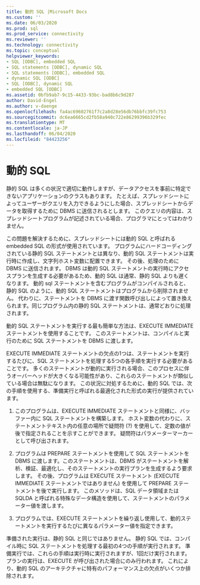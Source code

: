 ```yaml
---
title: 動的 SQL |Microsoft Docs
ms.custom: ''
ms.date: 06/03/2020
ms.prod: sql
ms.prod_service: connectivity
ms.reviewer: ''
ms.technology: connectivity
ms.topic: conceptual
helpviewer_keywords:
- SQL [ODBC], embedded SQL
- SQL statements [ODBC], dynamic SQL
- SQL statements [ODBC], embedded SQL
- dynamic SQL [ODBC]
- SQL [ODBC], dynamic SQL
- embedded SQL [ODBC]
ms.assetid: 0bfb9ab7-9c15-4433-93bc-bad8b6c9d287
author: David-Engel
ms.author: v-daenge
ms.openlocfilehash: fa4ac69602761f7c2a8d28e56db76bbfc39fc753
ms.sourcegitcommit: dc6ea6665cd2fb58a940c722e86299396b329fec
ms.translationtype: MT
ms.contentlocale: ja-JP
ms.lasthandoff: 06/04/2020
ms.locfileid: "84423256"
---
```

# <a name="dynamic-sql"></a>動的 SQL
静的 SQL は多くの状況で適切に動作しますが、データアクセスを事前に特定できないアプリケーションのクラスもあります。 たとえば、スプレッドシートによってユーザーがクエリを入力できるようにした場合、スプレッドシートからデータを取得するために DBMS に送信されるとします。 このクエリの内容は、スプレッドシートプログラムが記述されている場合、プログラマにとってはわかりません。  
  
 この問題を解決するために、スプレッドシートには動的 SQL と呼ばれる embedded SQL の形式が使用されています。 プログラムにハードコーディングされている静的 SQL ステートメントとは異なり、動的 SQL ステートメントは実行時に作成し、文字列ホスト変数に配置できます。 その後、処理のために DBMS に送信されます。 DBMS は動的 SQL ステートメントの実行時にアクセスプランを生成する必要があるため、動的 SQL は通常、静的 SQL よりも遅くなります。 動的 sql ステートメントを含むプログラムがコンパイルされると、静的 SQL のように、動的 SQL ステートメントはプログラムから削除されません。 代わりに、ステートメントを DBMS に渡す関数呼び出しによって置き換えられます。同じプログラム内の静的 SQL ステートメントは、通常どおりに処理されます。  
  
 動的 SQL ステートメントを実行する最も簡単な方法は、EXECUTE IMMEDIATE ステートメントを使用することです。 このステートメントは、コンパイルと実行のために SQL ステートメントを DBMS に渡します。  
  
 EXECUTE IMMEDIATE ステートメントの欠点の1つは、ステートメントを実行するたびに、SQL ステートメントを処理する5つの各手順を実行する必要があることです。 多くのステートメントが動的に実行される場合、このプロセスに伴うオーバーヘッドが大きくなる可能性があり、これらのステートメントが類似している場合は無駄になります。 この状況に対処するために、動的 SQL では、次の手順を使用する、準備実行と呼ばれる最適化された形式の実行が提供されています。  
  
1.  このプログラムは、EXECUTE IMMEDIATE ステートメントと同様に、バッファー内に SQL ステートメントを構築します。 ホスト変数の代わりに、ステートメントテキスト内の任意の場所で疑問符 (?) を使用して、定数の値が後で指定されることを示すことができます。 疑問符はパラメーターマーカーとして呼び出されます。  
  
2.  プログラムは PREPARE ステートメントを使用して SQL ステートメントを DBMS に渡します。このステートメントは、DBMS がステートメントを解析、検証、最適化し、そのステートメントの実行プランを生成するよう要求します。 その後、プログラムは EXECUTE ステートメント (EXECUTE IMMEDIATE ステートメントではありません) を使用して PREPARE ステートメントを後で実行します。 このメソッドは、SQL データ領域または SQLDA と呼ばれる特殊なデータ構造を使用して、ステートメントのパラメーター値を渡します。  
  
3.  プログラムでは、EXECUTE ステートメントを繰り返し使用して、動的ステートメントを実行するたびに異なるパラメーター値を指定できます。  
  
 準備された実行は、静的 SQL と同じではありません。 静的 SQL では、コンパイル時に SQL ステートメントを処理する最初の4つの手順が実行されます。 準備実行では、これらの手順は実行時に実行されますが、1回だけ実行されます。プランの実行は、EXECUTE が呼び出された場合にのみ行われます。 これにより、動的 SQL のアーキテクチャに特有のパフォーマンス上の欠点がいくつか排除されます。
